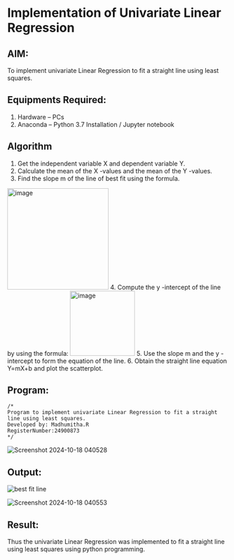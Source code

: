 # Implementation of Univariate Linear Regression
## AIM:
To implement univariate Linear Regression to fit a straight line using least squares.

## Equipments Required:
1. Hardware – PCs
2. Anaconda – Python 3.7 Installation / Jupyter notebook

## Algorithm
1. Get the independent variable X and dependent variable Y.
2. Calculate the mean of the X -values and the mean of the Y -values.
3. Find the slope m of the line of best fit using the formula. 
<img width="231" alt="image" src="https://user-images.githubusercontent.com/93026020/192078527-b3b5ee3e-992f-46c4-865b-3b7ce4ac54ad.png">
4. Compute the y -intercept of the line by using the formula:
<img width="148" alt="image" src="https://user-images.githubusercontent.com/93026020/192078545-79d70b90-7e9d-4b85-9f8b-9d7548a4c5a4.png">
5. Use the slope m and the y -intercept to form the equation of the line.
6. Obtain the straight line equation Y=mX+b and plot the scatterplot.

## Program:
```
/*
Program to implement univariate Linear Regression to fit a straight line using least squares.
Developed by: Madhumitha.R
RegisterNumber:24900873  
*/
```





![Screenshot 2024-10-18 040528](https://github.com/user-attachments/assets/426b5e56-2c30-486c-9d7d-9237f8e8fb5b)



## Output:
![best fit line](sam.png)




![Screenshot 2024-10-18 040553](https://github.com/user-attachments/assets/bb78c2e9-c7d7-4e08-b41b-3d61e2ed5f55)


## Result:

Thus the univariate Linear Regression was implemented to fit a straight line using least squares using python programming.
